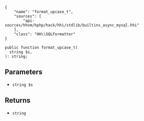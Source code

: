 ``` yamlmeta
{
    "name": "format_upcase_t",
    "sources": [
        "api-sources/hhvm/hphp/hack/hhi/stdlib/builtins_async_mysql.hhi"
    ],
    "class": "HH\\SQLFormatter"
}
```




``` Hack
public function format_upcase_t(
  string $s,
): string;
```




## Parameters




+ ` string $s `




## Returns




* ` string `
<!-- HHAPIDOC -->
